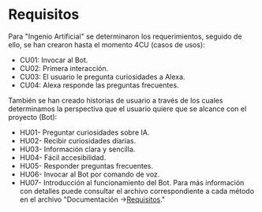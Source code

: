 # Requisitos
Para "Ingenio Artificial" se determinaron los requerimientos, seguido de ello, se han crearon hasta el momento 4CU (casos de usos):

- CU01: Invocar al Bot.
- CU02: Primera interacción.
- CU03: El usuario le pregunta curiosidades a Alexa.
- CU04: Alexa responde las preguntas frecuentes.

También se han creado historias de usuario a través de los cuales determinamos la perspectiva que el usuario quiere que se alcance con el proyecto (Bot):

- HU01- Preguntar curiosidades sobre IA.
- HU02- Recibir curiosidades diarias.
- HU03- Información clara y sencilla.
- HU04- Fácil accesibilidad.
- HU05- Responder preguntas frecuentes.
- HU06- Invocar al Bot por comando de voz.
- HU07- Introducción al funcionamiento del Bot.
Para más información con detalles puede consultar el archivo correspondiente a cada método en el archivo "Documentación ->[Requisitos](https://github.com/Daniel-Pliego/Proyecto-FIS/blob/dev/Documentacion/3.%20Requerimientos.md)."
